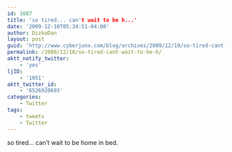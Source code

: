 ```yaml
---
id: 1087
title: 'so tired... can't wait to be h...'
date: '2009-12-10T05:34:51-04:00'
author: DizkoDan
layout: post
guid: 'http://www.cyberjunx.com/blog/archives/2009/12/10/so-tired-cant-wait-to-be-h/'
permalink: /2009/12/10/so-tired-cant-wait-to-be-h/
aktt_notify_twitter:
    - 'yes'
ljID:
    - '1051'
aktt_twitter_id:
    - '6526920693'
categories:
    - Twitter
tags:
    - tweets
    - Twitter
---
```


so tired… can’t wait to be home in bed.